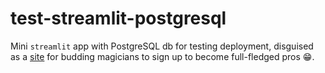 # test-streamlit-postgresql

Mini `streamlit` app with PostgreSQL db for testing deployment, disguised as a [site](https://streamlit-for-magicians.herokuapp.com) for budding magicians to sign up to become full-fledged pros 😁.
